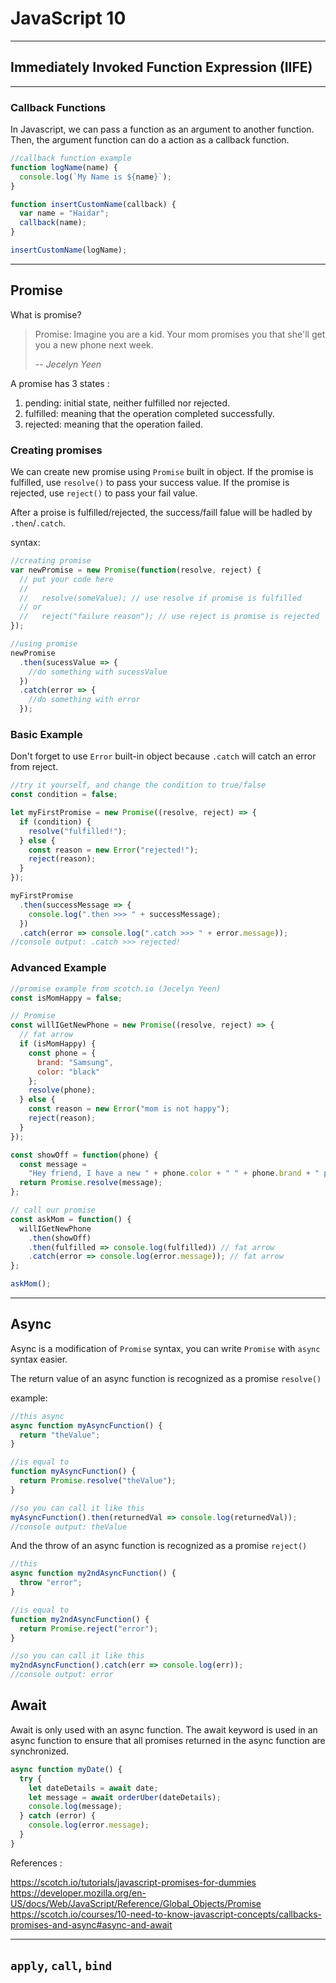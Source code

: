 # JavaScript 10

---

## Immediately Invoked Function Expression (IIFE)

---

### Callback Functions

In Javascript, we can pass a function as an argument to another function. Then, the argument function can do a action as a callback function.

```javascript
//callback function example
function logName(name) {
  console.log(`My Name is ${name}`);
}

function insertCustomName(callback) {
  var name = "Haidar";
  callback(name);
}

insertCustomName(logName);
```

---

## Promise

What is promise?

> Promise: Imagine you are a kid. Your mom promises you that she'll get you a new phone next week.
>
> -- <cite>Jecelyn Yeen</cite>

A promise has 3 states :

1.  pending: initial state, neither fulfilled nor rejected.
1.  fulfilled: meaning that the operation completed successfully.
1.  rejected: meaning that the operation failed.

### Creating promises

We can create new promise using `Promise` built in object.
If the promise is fulfilled, use `resolve()` to pass your success value. If the promise is rejected, use `reject()` to pass your fail value.

After a proise is fulfilled/rejected, the success/faill falue will be hadled by `.then`/`.catch`.

syntax:

```js
//creating promise
var newPromise = new Promise(function(resolve, reject) {
  // put your code here
  //
  //   resolve(someValue); // use resolve if promise is fulfilled
  // or
  //   reject("failure reason"); // use reject is promise is rejected
});

//using promise
newPromise
  .then(sucessValue => {
    //do something with sucessValue
  })
  .catch(error => {
    //do something with error
  });
```

### Basic Example

Don't forget to use `Error` built-in object because `.catch` will catch an error from reject.

```js
//try it yourself, and change the condition to true/false
const condition = false;

let myFirstPromise = new Promise((resolve, reject) => {
  if (condition) {
    resolve("fulfilled!");
  } else {
    const reason = new Error("rejected!");
    reject(reason);
  }
});

myFirstPromise
  .then(successMessage => {
    console.log(".then >>> " + successMessage);
  })
  .catch(error => console.log(".catch >>> " + error.message));
//console output: .catch >>> rejected!
```

### Advanced Example

```js
//promise example from scotch.io (Jecelyn Yeen)
const isMomHappy = false;

// Promise
const willIGetNewPhone = new Promise((resolve, reject) => {
  // fat arrow
  if (isMomHappy) {
    const phone = {
      brand: "Samsung",
      color: "black"
    };
    resolve(phone);
  } else {
    const reason = new Error("mom is not happy");
    reject(reason);
  }
});

const showOff = function(phone) {
  const message =
    "Hey friend, I have a new " + phone.color + " " + phone.brand + " phone";
  return Promise.resolve(message);
};

// call our promise
const askMom = function() {
  willIGetNewPhone
    .then(showOff)
    .then(fulfilled => console.log(fulfilled)) // fat arrow
    .catch(error => console.log(error.message)); // fat arrow
};

askMom();
```

---

## Async

Async is a modification of `Promise` syntax, you can write `Promise` with `async` syntax easier.

The return value of an async function is recognized as a promise `resolve()`

example:

```js
//this async
async function myAsyncFunction() {
  return "theValue";
}

//is equal to
function myAsyncFunction() {
  return Promise.resolve("theValue");
}

//so you can call it like this
myAsyncFunction().then(returnedVal => console.log(returnedVal));
//console output: theValue
```

And the throw of an async function is recognized as a promise `reject()`

```js
//this
async function my2ndAsyncFunction() {
  throw "error";
}

//is equal to
function my2ndAsyncFunction() {
  return Promise.reject("error");
}

//so you can call it like this
my2ndAsyncFunction().catch(err => console.log(err));
//console output: error
```

## Await

Await is only used with an async function. The await keyword is used in an async function to ensure that all promises returned in the async function are synchronized.

```js
async function myDate() {
  try {
    let dateDetails = await date;
    let message = await orderUber(dateDetails);
    console.log(message);
  } catch (error) {
    console.log(error.message);
  }
}
```

References :

https://scotch.io/tutorials/javascript-promises-for-dummies
https://developer.mozilla.org/en-US/docs/Web/JavaScript/Reference/Global_Objects/Promise
https://scotch.io/courses/10-need-to-know-javascript-concepts/callbacks-promises-and-async#async-and-await

---

## `apply`, `call`, `bind`

<!--
* Prevent regression
* Abstraction
* Decomposition
* Method chaining
* Data parsing and serialization
* Hoisting, Closures, Prototypes
* Function inside function, return object with function
-->
